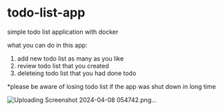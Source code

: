 # todo-list-app
 simple todo list application with docker

what you can do in this app:
1. add new todo list as many as you like
2. review todo list that you created
3. deleteing todo list that you had done todo

*please be aware of losing todo list if the app was shut down in long time

![Uploading Screenshot 2024-04-08 054742.png…]()
